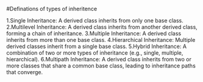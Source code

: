 #Definations of types of inheritence

1.Single Inheritance: A derived class inherits from only one base class.
2.Multilevel Inheritance: A derived class inherits from another derived class, forming a chain of inheritance.
3.Multiple Inheritance: A derived class inherits from more than one base class.
4.Hierarchical Inheritance: Multiple derived classes inherit from a single base class.
5.Hybrid Inheritance: A combination of two or more types of inheritance (e.g., single, multiple, hierarchical).
6.Multipath Inheritance: A derived class inherits from two or more classes that share a common base class, leading to inheritance paths that converge.





